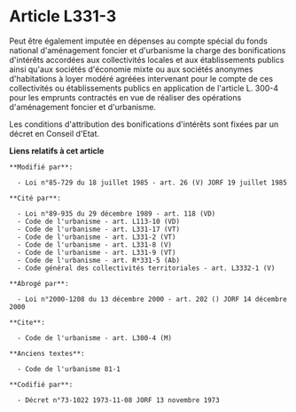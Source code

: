 # Article L331-3

Peut être également imputée en dépenses au compte spécial du fonds national d'aménagement foncier et d'urbanisme la charge
des bonifications d'intérêts accordées aux collectivités locales et aux établissements publics ainsi qu'aux sociétés
d'économie mixte ou aux sociétés anonymes d'habitations à loyer modéré agréées intervenant pour le compte de ces
collectivités ou établissements publics en application de l'article L. 300-4 pour les emprunts contractés en vue de réaliser
des opérations d'aménagement foncier et d'urbanisme.

Les conditions d'attribution des bonifications d'intérêts sont fixées par un décret en Conseil d'Etat.

**Liens relatifs à cet article**

	**Modifié par**:

	  - Loi n°85-729 du 18 juillet 1985 - art. 26 (V) JORF 19 juillet 1985

	**Cité par**:

	  - Loi n°89-935 du 29 décembre 1989 - art. 118 (VD)
	  - Code de l'urbanisme - art. L113-10 (VD)
	  - Code de l'urbanisme - art. L331-17 (VT)
	  - Code de l'urbanisme - art. L331-2 (VT)
	  - Code de l'urbanisme - art. L331-8 (V)
	  - Code de l'urbanisme - art. L331-9 (VT)
	  - Code de l'urbanisme - art. R*331-5 (Ab)
	  - Code général des collectivités territoriales - art. L3332-1 (V)

	**Abrogé par**:

	  - Loi n°2000-1208 du 13 décembre 2000 - art. 202 () JORF 14 décembre 2000

	**Cite**:

	  - Code de l'urbanisme - art. L300-4 (M)

	**Anciens textes**:

	  - Code de l'urbanisme 81-1

	**Codifié par**:

	  - Décret n°73-1022 1973-11-08 JORF 13 novembre 1973
